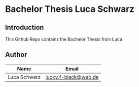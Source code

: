# Bachelor Thesis Luca Schwarz

## Introduction

This Github Repo contains the Bachelor Thesis from Luca

## Author

| Name           | Email                                              |
| -------------- | ---------------------------------------------------|
| Luca Schwarz   | [lucky.f-black@web.de](mailto:lucky.f-black@web.de)|
